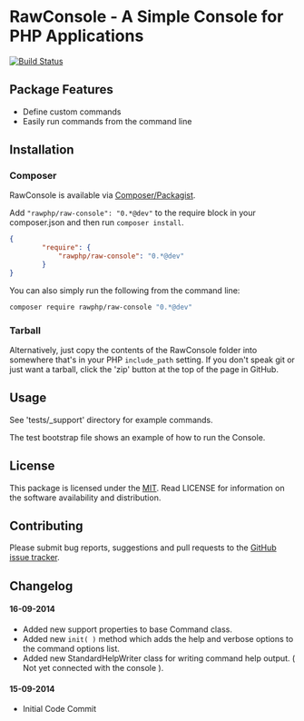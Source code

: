 # RawConsole - A Simple Console for PHP Applications

[![Build Status](https://travis-ci.org/rawphp/RawConsole.svg?branch=master)](https://travis-ci.org/rawphp/RawConsole)

## Package Features
- Define custom commands
- Easily run commands from the command line

## Installation

### Composer
RawConsole is available via [Composer/Packagist](https://packagist.org/packages/rawphp/raw-console).

Add `"rawphp/raw-console": "0.*@dev"` to the require block in your composer.json and then run `composer install`.

```json
{
        "require": {
            "rawphp/raw-console": "0.*@dev"
        }
}
```

You can also simply run the following from the command line:

```sh
composer require rawphp/raw-console "0.*@dev"
```

### Tarball
Alternatively, just copy the contents of the RawConsole folder into somewhere that's in your PHP `include_path` setting. If you don't speak git or just want a tarball, click the 'zip' button at the top of the page in GitHub.

## Usage
See 'tests/_support' directory for example commands.

The test bootstrap file shows an example of how to run the Console.

## License
This package is licensed under the [MIT](https://github.com/rawphp/RawConsole/blob/master/LICENSE). Read LICENSE for information on the software availability and distribution.

## Contributing

Please submit bug reports, suggestions and pull requests to the [GitHub issue tracker](https://github.com/rawphp/RawSession/issues).

## Changelog

#### 16-09-2014
- Added new support properties to base Command class.
- Added new `init( )` method which adds the help and verbose options to the command options list.
- Added new StandardHelpWriter class for writing command help output. ( Not yet connected with the console ).

#### 15-09-2014
- Initial Code Commit
